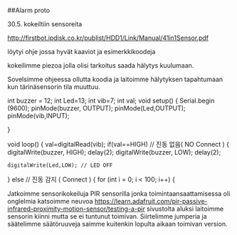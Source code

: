 ##Alarm proto

30.5. kokeiltiin sensoreita

http://firstbot.ipdisk.co.kr/publist/HDD1/Link/Manual/41in1Sensor.pdf

löytyi ohje jossa hyvät kaaviot ja esimerkkikoodeja

kokeilimme piezoa jolla olisi tarkoitus saada hälytys kuulumaan.

Sovelsimme ohjeessa ollutta koodia ja laitoimme hälytyksen tapahtumaan kun tärinäsensorin tila muuttuu.

int buzzer = 12;
int Led=13;
int vib=7;
int val;
void setup()
{
 Serial.begin (9600);
 pinMode(buzzer, OUTPUT);
 pinMode(Led,OUTPUT);
 pinMode(vib,INPUT);

}

void loop()
{
 val=digitalRead(vib);
   if(val==HIGH) // 진동 없음( NO Connect )
   {
     digitalWrite(buzzer, HIGH);
        delay(2);
        digitalWrite(buzzer, LOW);
        delay(2);

    digitalWrite(Led,LOW); // LED OFF
   }
   else // 진동 감지 ( Connect )
   {
       for (int i = 0; i < 100; i++)
       {




Jatkoimme sensorikokeiluja PIR sensorilla jonka toimintaansaattamisessa oli onglelmia katsoimme neuvoa https://learn.adafruit.com/pir-passive-infrared-proximity-motion-sensor/testing-a-pir
sivustolta aluksi laitoimme sensorin kiinni mutta se ei tuntunut toimivan. Siirtelimme jumperia ja säätelimme säätöruuveja saimme kuitenkin lopulta aikaan toimivan version.





































